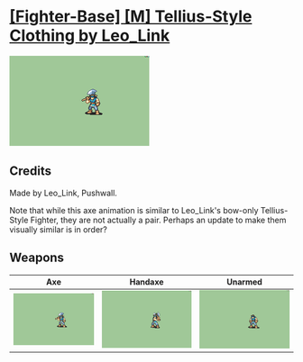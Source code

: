 # [\[Fighter-Base\] \[M\] Tellius-Style Clothing by Leo_Link](./)

<img src="./3.%20Axe/Axe_000.png" alt="[Fighter-Base] [M] Tellius-Style Clothing by Leo_Link standing" />

## Credits

Made by Leo_Link, Pushwall.

Note that while this axe animation is similar to Leo_Link's bow-only Tellius-Style Fighter, they are not actually a pair. Perhaps an update to make them visually similar is in order?

## Weapons


|Axe |Handaxe |Unarmed |
|  :---: | :---: | :---: |
| <img alt="Axe animation" src="./3.%20Axe/Axe.gif" /> | <img alt="Handaxe animation" src="./4.%20Handaxe/Handaxe.gif" /> | <img alt="Unarmed animation" src="./8.%20Unarmed/Unarmed.gif" /> |
